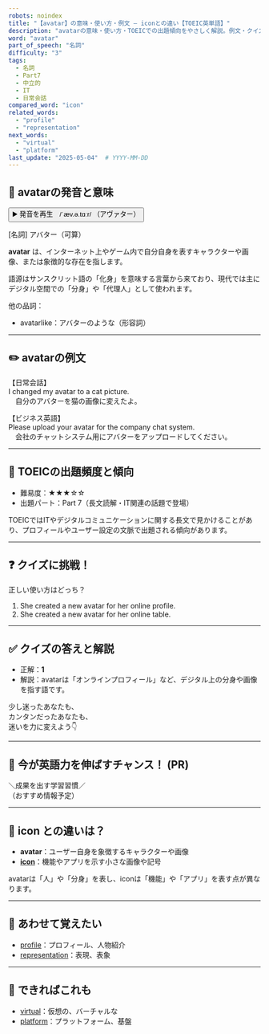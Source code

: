 ```yaml
---
robots: noindex
title: "【avatar】の意味・使い方・例文 ― iconとの違い【TOEIC英単語】"
description: "avatarの意味・使い方・TOEICでの出題傾向をやさしく解説。例文・クイズ付きでiconとの違いもわかりやすく学べます。"
word: "avatar"
part_of_speech: "名詞"
difficulty: "3"
tags:
  - 名詞
  - Part7
  - 中立的
  - IT
  - 日常会話
compared_word: "icon"
related_words:
  - "profile"
  - "representation"
next_words:
  - "virtual"
  - "platform"
last_update: "2025-05-04"  # YYYY-MM-DD
---
```


## 🔰 avatarの発音と意味

<button class="play-audio" onclick="playTTS('avatar')">
  <span class="play-audio-main">
    ▶️ 発音を再生　/ˈæv.ə.tɑːr/
  </span>
  <span class="play-audio-sub">
    （アヴァター）
  </span>
</button>

[名詞] アバター（可算）

**avatar** は、インターネット上やゲーム内で自分自身を表すキャラクターや画像、または象徴的な存在を指します。

語源はサンスクリット語の「化身」を意味する言葉から来ており、現代では主にデジタル空間での「分身」や「代理人」として使われます。

他の品詞：  
- avatarlike：アバターのような（形容詞）

---

## ✏️ avatarの例文

【日常会話】  
I changed my avatar to a cat picture.  
　自分のアバターを猫の画像に変えたよ。

【ビジネス英語】  
Please upload your avatar for the company chat system.  
　会社のチャットシステム用にアバターをアップロードしてください。

---

## 🎯 TOEICの出題頻度と傾向

- 難易度：★★★☆☆
- 出題パート：Part 7（長文読解・IT関連の話題で登場）

TOEICではITやデジタルコミュニケーションに関する長文で見かけることがあり、プロフィールやユーザー設定の文脈で出題される傾向があります。

---

## ❓ クイズに挑戦！

正しい使い方はどっち？

1. She created a new avatar for her online profile.  
2. She created a new avatar for her online table.

---

## ✅ クイズの答えと解説

- 正解：**1**
- 解説：avatarは「オンラインプロフィール」など、デジタル上の分身や画像を指す語です。

少し迷ったあなたも、  
カンタンだったあなたも、  
迷いを力に変えよう👇️

---

## 🚀 今が英語力を伸ばすチャンス！ (PR)

<div class="info-center">
＼成果を出す学習習慣／<br>  
（おすすめ情報予定）
</div>

---

## 🤔  icon との違いは？

- **avatar**：ユーザー自身を象徴するキャラクターや画像
- **[icon](/icon)**：機能やアプリを示す小さな画像や記号

avatarは「人」や「分身」を表し、iconは「機能」や「アプリ」を表す点が異なります。

---

## 🧩 あわせて覚えたい

- [profile](/profile)：プロフィール、人物紹介
- [representation](/representation)：表現、表象

---

## 📖 できればこれも

- [virtual](/virtual)：仮想の、バーチャルな
- [platform](/platform)：プラットフォーム、基盤

<!-- cvid: aid03_bid26 -->
